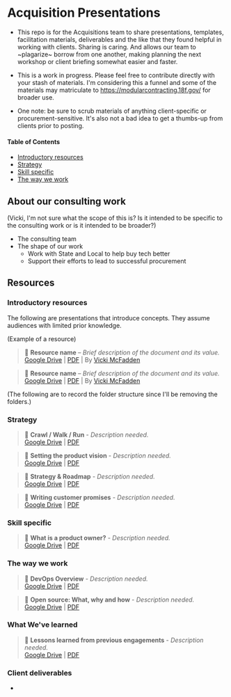 # Acquisition Presentations

- This repo is for the Acquisitions team to share presentations, templates, facilitation materials, deliverables and the like that they found helpful in working with clients.  Sharing is caring.  And allows our team to ~plagarize~ borrow from one another, making planning the next workshop or client briefing somewhat easier and faster.  

- This is a work in progress.  Please feel free to contribute directly with your stash of materials.  I'm considering this a funnel and some of the materials may matriculate to https://modularcontracting.18f.gov/ for broader use.  

- One note:  be sure to scrub materials of anything client-specific or procurement-sensitive.  It's also not a bad idea to get a thumbs-up from clients prior to posting.  

#### Table of Contents
- [Introductory resources](#introductory-resources)
- [Strategy](#strategy)
- [Skill specific](#skill-specific)
- [The way we work](#the-way-we-work)

## About our consulting work

(Vicki, I'm not sure what the scope of this is? Is it intended to be specific to the consulting work or is it intended to be broader?)

- The consulting team
- The shape of our work
   - Work with State and Local to help buy tech better
   - Support their efforts to lead to successful procurement

## Resources

### Introductory resources

The following are presentations that introduce concepts. They assume audiences with limited prior knowledge.

(Example of a resource)

> :blue_book: **Resource name** – _Brief description of the document and its value._     
[Google Drive](http:www.example.com) | [PDF](http:www.example.com) | By [Vicki McFadden](https://github.com/vickimcfadden)

> :blue_book: **Resource name** – _Brief description of the document and its value._     
[Google Drive](http:www.example.com) | [PDF](http:www.example.com) | By [Vicki McFadden](https://github.com/vickimcfadden)

(The following are to record the folder structure since I'll be removing the folders.)

### Strategy

> :blue_book: **Crawl / Walk / Run** - _Description needed._     
[Google Drive](https://docs.google.com/presentation/d/19fFWy9wXefKw8ILSAuDsJ8m_w7EL5aF8PPKJmJjQDAA/edit#slide=id.g1b05f3d75a_0_198) | [PDF](presentations/Crawl-Walk-Run.pdf)

> :blue_book: **Setting the product vision** - _Description needed._     
[Google Drive](https://drive.google.com/open?id=15l1GZ1-Z3cVksZ2_QRWAqRXUKoYmhS9TMptxeAEoikY) | [PDF](presentations/Setting%20the%20product%20vision.pdf)

> :blue_book: **Strategy & Roadmap** - _Description needed._     
[Google Drive](https://drive.google.com/open?id=1rZs5Bqd_aMYtR80WCfd97LLd9YF4P7HfdCnVQoQpBvg) | [PDF](presentations/Strategy%20and%20Roadmap.pdf)

> :blue_book: **Writing customer promises** - _Description needed._     
[Google Drive](https://docs.google.com/presentation/d/1TTmQ4_as4lxjIbrjdHL-XPaLwQbICK4SBxlIQEDOf6E/edit#slide=id.gf774b1724_1_76) | [PDF](presentations/Writing%20customer%20promises.pdf)


### Skill specific

> :blue_book: **What is a product owner?** - _Description needed._     
[Google Drive](https://drive.google.com/open?id=1Ubj9M1ww4YaFf5-8M4a8Og1UAOUuwdzbipXMr_KNK8E) | [PDF](presentations/Product%20owner.pdf)

### The way we work

> :blue_book: **DevOps Overview** - _Description needed._     
[Google Drive](https://docs.google.com/presentation/d/1iHkHjNT6JM36j1nUkhT6vCVfUTsQOD5yS-_aaPVKNBQ/edit) | [PDF](presentations/DevOps%20Overview.pdf)

> :blue_book: **Open source: What, why and how** - _Description needed._     
[Google Drive](https://drive.google.com/open?id=1rpQPxzozq1Jn2ISj-ROwaxn0q8owm46_DMJYrxEkXjY) | [PDF](presentations/Open%20source-%20why%20and%20how-.pdf)



### What We've learned

> :blue_book: **Lessons learned from previous engagements** - _Description needed._     
[Google Drive](https://docs.google.com/presentation/d/1THdDgecX5qQcbUkDCVGbNNsnuyDewC7faRhtG5HRsLQ/edit) | [PDF](presentations/Lessons%20learned%20from%20past%20engagements.pdf)


### Client deliverables

-
